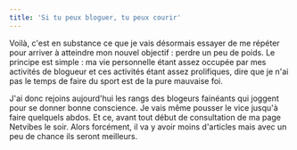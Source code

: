 ```yaml
---
title: 'Si tu peux bloguer, tu peux courir'
---
```


Voilà, c'est en substance ce que je vais désormais essayer de me répéter pour arriver à atteindre mon nouvel objectif : perdre un peu de poids. Le principe est simple : ma vie personnelle étant assez occupée par mes activités de blogueur et ces activités étant assez prolifiques, dire que je n'ai pas le temps de faire du sport est de la pure mauvaise foi. <!-- more -->

J'ai donc rejoins aujourd'hui les rangs des blogeurs fainéants qui joggent pour se donner bonne conscience. Je vais même pousser le vice jusqu'à faire quelquels abdos. Et ce, avant tout début de consultation de ma page Netvibes le soir. Alors forcément, il va y avoir moins d'articles mais avec un peu de chance ils seront meilleurs.
